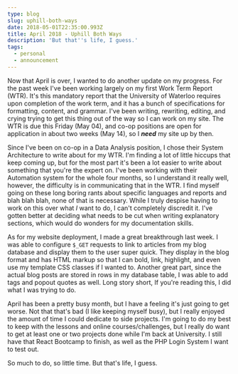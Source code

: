 ```yaml
---
type: blog
slug: uphill-both-ways
date: 2018-05-01T22:35:00.993Z
title: April 2018 - Uphill Both Ways
description: 'But that''s life, I guess.'
tags:
  - personal
  - announcement
---
```

<p>Now that April is over, I wanted to do another update on my progress. For the past week I've been working largely on my first Work Term Report (WTR). It's this mandatory report that the University of Waterloo requires upon completion of the work term, and it has a bunch of specifications for formatting, content, and grammar. I've been writing, rewriting, editing, and crying trying to get this thing out of the way so I can work on my site. The WTR is due this Friday (May 04), and co-op positions are open for application in about two weeks (May 14), so I <b><i>need</i></b> my site up by then.</p>

<p>Since I've been on co-op in a Data Analysis position, I chose their System Architecture to write about for my WTR. I'm finding a lot of little hiccups that keep coming up, but for the most part it's been a lot easier to write about something that you're the expert on. I've been working with their Automation system for the whole four months, so I understand it really well, however, the difficulty is in communicating that in the WTR. I find myself going on these long boring rants about specific languages and reports and blah blah blah, none of that is necessary. While I truly despise having to work on this over what <i>I</i> want to do, I can't completely discredit it. I've gotten better at deciding what needs to be cut when writing explanatory sections, which would do wonders for my documentation skills.</p>

<p>As for my website deployment, I made a great breakthrough last week. I was able to configure <code>$_GET</code> requests to link to articles from my blog database and display them to the user super quick. They display in the blog format and has HTML markup so that I can bold, link, highlight, and even use my template CSS classes if I wanted to. Another great part, since the actual blog posts are stored in rows in my database table, I was able to add tags and popout quotes as well. Long story short, If you're reading this, I did what I was trying to do.</p>

<p>April has been a pretty busy month, but I have a feeling it's just going to get worse. Not that that's bad (I like keeping myself busy), but I really enjoyed the amount of time I could dedicate to side projects. I'm going to do my best to keep with the lessons and online courses/challenges, but I really do want to get at least one or two projects done while I'm back at University. I still have that React Bootcamp to finish, as well as the PHP Login System I want to test out.</p>

<p>So much to do, so little time. But that's life, I guess.</p>
